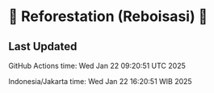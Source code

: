 
# 🌳 Reforestation (Reboisasi) 🌲

## Last Updated

GitHub Actions time: Wed Jan 22 09:20:51 UTC 2025

Indonesia/Jakarta time: Wed Jan 22 16:20:51 WIB 2025
